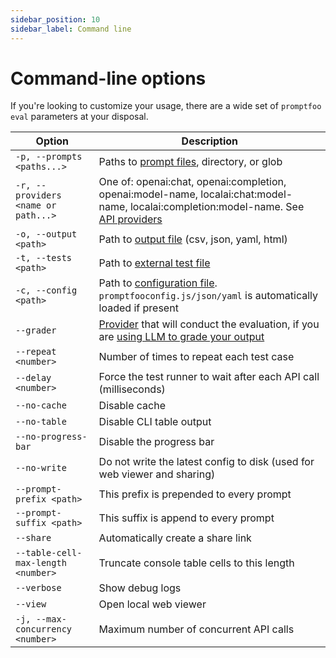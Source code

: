 ```yaml
---
sidebar_position: 10
sidebar_label: Command line
---
```


# Command-line options

If you're looking to customize your usage, there are a wide set of `promptfoo eval` parameters at your disposal.

| Option                              | Description                                                                                                                                                                  |
| ----------------------------------- | ---------------------------------------------------------------------------------------------------------------------------------------------------------------------------- |
| `-p, --prompts <paths...>`          | Paths to [prompt files](/docs/configuration/parameters#prompt-files), directory, or glob                                                                                     |
| `-r, --providers <name or path...>` | One of: openai:chat, openai:completion, openai:model-name, localai:chat:model-name, localai:completion:model-name. See [API providers](/docs/providers)        |
| `-o, --output <path>`               | Path to [output file](/docs/configuration/parameters#output-file) (csv, json, yaml, html)                                                                                    |
| `-t, --tests <path>`                | Path to [external test file](/docs/configuration/expected-outputs#load-an-external-tests-file)                                                                               |
| `-c, --config <path>`               | Path to [configuration file](/docs/configuration/guide). `promptfooconfig.js/json/yaml` is automatically loaded if present                                                   |
| `--grader`                          | [Provider](/docs/providers) that will conduct the evaluation, if you are [using LLM to grade your output](/docs/configuration/expected-outputs#llm-evaluation) |
| `--repeat <number>`                          | Number of times to repeat each test case |
| `--delay <number>`                          | Force the test runner to wait after each API call (milliseconds) |
| `--no-cache`                        | Disable cache                                                                                                                                                                |
| `--no-table`                        | Disable CLI table output                                                                                                                                                     |
| `--no-progress-bar`                        | Disable the progress bar |
| `--no-write`                        | Do not write the latest config to disk (used for web viewer and sharing)                                                                                                     |
| `--prompt-prefix <path>`            | This prefix is prepended to every prompt                                                                                                                                     |
| `--prompt-suffix <path>`            | This suffix is append to every prompt                                                                                                                                        |
| `--share`                           | Automatically create a share link                                                                                                                                            |
| `--table-cell-max-length <number>`  | Truncate console table cells to this length                                                                                                                                  |
| `--verbose`                         | Show debug logs                                                                                                                                                              |
| `--view`                            | Open local web viewer                                                                                                                                                        |
| `-j, --max-concurrency <number>`    | Maximum number of concurrent API calls                                                                                                                                       |
